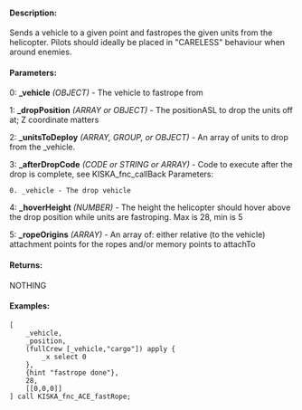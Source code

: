 #### Description:
Sends a vehicle to a given point and fastropes the given units from the helicopter. Pilots should ideally be placed in "CARELESS" behaviour when around enemies.

#### Parameters:
0: **_vehicle** *(OBJECT)* - The vehicle to fastrope from

1: **_dropPosition** *(ARRAY or OBJECT)* - The positionASL to drop the units off at; Z coordinatematters

2: **_unitsToDeploy** *(ARRAY, GROUP, or OBJECT)* - An array of units to drop from the _vehicle.

3: **_afterDropCode** *(CODE or STRING or ARRAY)* - Code to execute after the drop is complete, see KISKA_fnc_callBackParameters:
    0. _vehicle - The drop vehicle

4: **_hoverHeight** *(NUMBER)* - The height the helicopter should hover above the drop positionwhile units are fastroping. Max is 28, min is 5

5: **_ropeOrigins** *(ARRAY)* - An array of: either relative (to the vehicle) attachmentpoints for the ropes and/or memory points to attachTo

#### Returns:
NOTHING

#### Examples:
```sqf
[
    _vehicle,
    _position,
    (fullCrew [_vehicle,"cargo"]) apply {
        _x select 0
    },
    {hint "fastrope done"},
    28,
    [[0,0,0]]
] call KISKA_fnc_ACE_fastRope;
```

